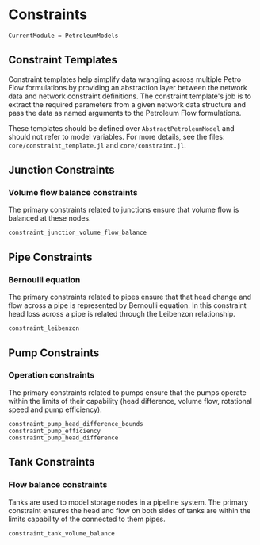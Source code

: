 # Constraints

```@meta
CurrentModule = PetroleumModels
```

## Constraint Templates
Constraint templates help simplify data wrangling across multiple Petro Flow formulations by providing an abstraction layer between the network data and network constraint definitions. The constraint template's job is to extract the required parameters from a given network data structure and pass the data as named arguments to the Petroleum Flow formulations.

These templates should be defined over `AbstractPetroleumModel` and should not refer to model variables. For more details, see the files: `core/constraint_template.jl` and `core/constraint.jl`.

## Junction Constraints

### Volume flow balance constraints

The primary constraints related to junctions ensure that volume flow is balanced at these nodes.

```@docs
constraint_junction_volume_flow_balance
```

## Pipe Constraints

### Bernoulli equation

The primary constraints related to pipes ensure that that head change and flow across a pipe is represented by Bernoulli equation. In this constraint head loss across a pipe is related through the Leibenzon relationship.

```@docs
constraint_leibenzon
```

## Pump Constraints

### Operation constraints

The primary constraints related to pumps ensure that the pumps operate within the limits of their capability (head difference, volume flow, rotational speed and pump efficiency).

```@docs
constraint_pump_head_difference_bounds
constraint_pump_efficiency
constraint_pump_head_difference
```

## Tank Constraints

### Flow balance constraints

Tanks are used to model storage nodes in a pipeline system. The primary constraint ensures the head and flow on both sides of tanks are within the limits capability of the connected to them pipes.

```@docs
constraint_tank_volume_balance
```
